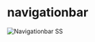 # navigationbar
 
![Navigationbar SS](https://github.com/Darshan1711/navigationbar/assets/146448963/c541e857-ee79-441e-923c-451cebc75b9c)

